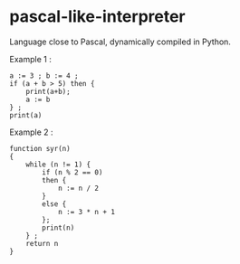 # pascal-like-interpreter

Language close to Pascal, dynamically compiled in Python.

Example 1 :
```
a := 3 ; b := 4 ;
if (a + b > 5) then {
    print(a+b);
    a := b
} ;
print(a)
```



Example 2 :
```
function syr(n)
{
    while (n != 1) {
        if (n % 2 == 0)
        then {
            n := n / 2
        }
        else {
            n := 3 * n + 1
        };
        print(n)
    } ;
    return n
}
```
